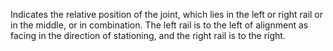 Indicates the relative position of the joint, which lies in the left or right rail or in the middle, or in combination. The left rail is to the left of alignment as facing in the direction of stationing, and the right rail is to the right.
